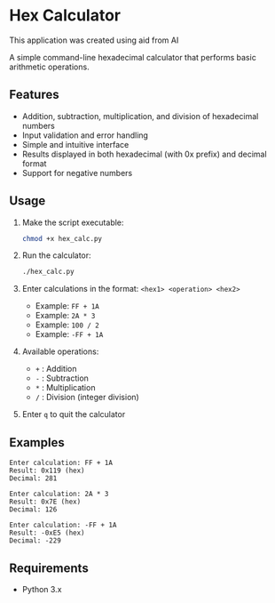 # Hex Calculator

This application was created using aid from AI

A simple command-line hexadecimal calculator that performs basic arithmetic operations.

## Features

- Addition, subtraction, multiplication, and division of hexadecimal numbers
- Input validation and error handling
- Simple and intuitive interface
- Results displayed in both hexadecimal (with 0x prefix) and decimal format
- Support for negative numbers

## Usage

1. Make the script executable:
   ```bash
   chmod +x hex_calc.py
   ```

2. Run the calculator:
   ```bash
   ./hex_calc.py
   ```

3. Enter calculations in the format: `<hex1> <operation> <hex2>`
   - Example: `FF + 1A`
   - Example: `2A * 3`
   - Example: `100 / 2`
   - Example: `-FF + 1A`

4. Available operations:
   - `+` : Addition
   - `-` : Subtraction
   - `*` : Multiplication
   - `/` : Division (integer division)

5. Enter `q` to quit the calculator

## Examples

```
Enter calculation: FF + 1A
Result: 0x119 (hex)
Decimal: 281

Enter calculation: 2A * 3
Result: 0x7E (hex)
Decimal: 126

Enter calculation: -FF + 1A
Result: -0xE5 (hex)
Decimal: -229
```

## Requirements

- Python 3.x
